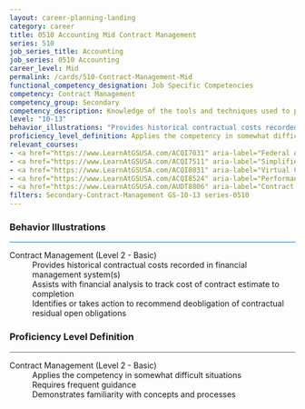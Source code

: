 ```yaml
---
layout: career-planning-landing
category: career
title: 0510 Accounting Mid Contract Management
series: 510
job_series_title: Accounting
job_series: 0510 Accounting
career_level: Mid
permalink: /cards/510-Contract-Management-Mid
functional_competency_designation: Job Specific Competencies
competency: Contract Management
competency_group: Secondary
competency_description: Knowledge of the tools and techniques used to propose, plan, initiate, and manage contracts and other Federal funding instruments and the associated deliverables, deadlines, and contract terms and conditions.
level: "10-13"
behavior_illustrations: "Provides historical contractual costs recorded in financial management system(s) ? Assists with financial analysis to track cost of contract estimate to completion ? Identifies or takes action to recommend deobligation of contractual residual open obligations"
proficiency_level_definition: Applies the competency in somewhat difficult situations ? Requires frequent guidance ? Demonstrates familiarity with concepts and processes 
relevant_courses: 
- <a href="https://www.LearnAtGSUSA.com/ACQI7031" aria-label="Federal Appropriations Law for Acquisition Professionals (ACQI7030), GSU - https://www.LearnAtGSUSA.com/ACQI7031">Federal Appropriations Law for Acquisition Professionals (ACQI7030), GSU</a>
- <a href="https://www.LearnAtGSUSA.com/ACQI7511" aria-label="Simplified Acquisition Procedures (ACQI7506), GSU - https://www.LearnAtGSUSA.com/ACQI7511">Simplified Acquisition Procedures (ACQI7506), GSU</a>
- <a href="https://www.LearnAtGSUSA.com/ACQI8031" aria-label="Virtual Contract Management (ACQI8030), GSU - https://www.LearnAtGSUSA.com/ACQI8031">Virtual Contract Management (ACQI8030), GSU</a>
- <a href="https://www.LearnAtGSUSA.com/ACQI8524" aria-label="Performance Work Statements (ACQI8519), GSU - https://www.LearnAtGSUSA.com/ACQI8524">Performance Work Statements (ACQI8519), GSU</a>
- <a href="https://www.LearnAtGSUSA.com/AUDT8806" aria-label="Contract Auditing (AUDT8801), GSU - https://www.LearnAtGSUSA.com/AUDT8806">Contract Auditing (AUDT8801), GSU</a>
filters: Secondary-Contract-Management GS-10-13 series-0510
---
```


<div class="desktop:grid-col-6 margin-y-3">
  <div class="border-top-2 bg-white padding-3 shadow-5 height-full members-hover border-1px button-border border-top-blue radius-lg card-text-color">
    <h3>Behavior Illustrations</h3>
    <hr style="background-color: #1b74e0 !important;"/>
    <dl class="text-base card-content-color"><dt>Contract Management (Level 2 - Basic)</dt><dd>Provides historical contractual costs recorded in financial management system(s) </dd><dd> Assists with financial analysis to track cost of contract estimate to completion </dd><dd> Identifies or takes action to recommend deobligation of contractual residual open obligations</dd></dl>
  </div>
</div>
<div class="desktop:grid-col-6 margin-y-3">
  <div class="border-top-2 bg-white padding-3 shadow-5 height-full members-hover border-1px button-border border-top-blue radius-lg card-text-color">
    <h3>Proficiency Level Definition</h3>
     <hr style="background-color: #1b74e0 !important;"/>
    <dl class="text-base card-content-color"><dt>Contract Management (Level 2 - Basic)</dt><dd>Applies the competency in somewhat difficult situations </dd><dd> Requires frequent guidance </dd><dd> Demonstrates familiarity with concepts and processes </dd></dl>
  </div>
</div>